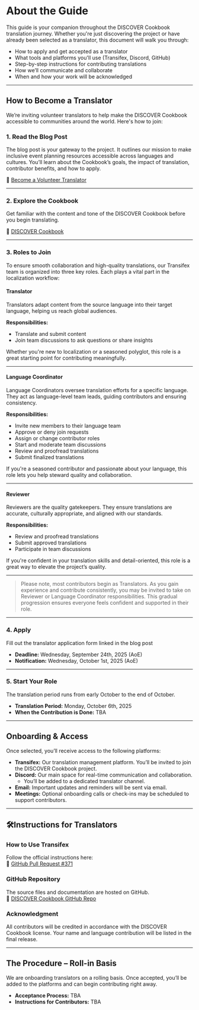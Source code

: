 # About the Guide

This guide is your companion throughout the DISCOVER Cookbook translation journey. Whether you're just discovering the project or have already been selected as a translator, this document will walk you through:

- How to apply and get accepted as a translator  
- What tools and platforms you'll use (Transifex, Discord, GitHub)  
- Step-by-step instructions for contributing translations  
- How we’ll communicate and collaborate  
- When and how your work will be acknowledged  

---

## How to Become a Translator

We’re inviting volunteer translators to help make the DISCOVER Cookbook accessible to communities around the world. Here's how to join:

### 1. Read the Blog Post

The blog post is your gateway to the project. It outlines our mission to make inclusive event planning resources accessible across languages and cultures. You’ll learn about the Cookbook’s goals, the impact of translation, contributor benefits, and how to apply.

🔗 [Become a Volunteer Translator](https://numfocus.medium.com/help-us-bring-the-discover-cookbook-to-the-world-become-a-volunteer-translator-efe13ee3bc0d)

---

### 2. Explore the Cookbook

Get familiar with the content and tone of the DISCOVER Cookbook before you begin translating.

🔗 [DISCOVER Cookbook](https://discover-cookbook.numfocus.org/intro.html)

---

### 3. Roles to Join

To ensure smooth collaboration and high-quality translations, our Transifex team is organized into three key roles. Each plays a vital part in the localization workflow:

#### Translator

Translators adapt content from the source language into their target language, helping us reach global audiences.

**Responsibilities:**

- Translate and submit content  
- Join team discussions to ask questions or share insights  

Whether you're new to localization or a seasoned polyglot, this role is a great starting point for contributing meaningfully.

---

#### Language Coordinator

Language Coordinators oversee translation efforts for a specific language. They act as language-level team leads, guiding contributors and ensuring consistency.

**Responsibilities:**

- Invite new members to their language team  
- Approve or deny join requests  
- Assign or change contributor roles  
- Start and moderate team discussions  
- Review and proofread translations  
- Submit finalized translations  

If you're a seasoned contributor and passionate about your language, this role lets you help steward quality and collaboration.

---

#### Reviewer

Reviewers are the quality gatekeepers. They ensure translations are accurate, culturally appropriate, and aligned with our standards.

**Responsibilities:**

- Review and proofread translations  
- Submit approved translations  
- Participate in team discussions  

If you're confident in your translation skills and detail-oriented, this role is a great way to elevate the project’s quality.

---


> Please note, most contributors begin as Translators. As you gain experience and contribute consistently, you may be invited to take on Reviewer or Language Coordinator responsibilities. This gradual progression ensures everyone feels confident and supported in their role.

---

### 4. Apply

Fill out the translator application form linked in the blog post  
   - **Deadline:** Wednesday, September 24th, 2025 (AoE)  
   - **Notification:** Wednesday, October 1st, 2025 (AoE)  

----

### 5. Start Your Role

The translation period runs from early October to the end of October.

- **Translation Period:** Monday, October 6th, 2025  
- **When the Contribution is Done:** TBA  

---

## Onboarding & Access

Once selected, you’ll receive access to the following platforms:

- **Transifex:** Our translation management platform. You’ll be invited to join the DISCOVER Cookbook project.  
- **Discord:** Our main space for real-time communication and collaboration.  
  - You’ll be added to a dedicated translator channel.  
- **Email:** Important updates and reminders will be sent via email.  
- **Meetings:** Optional onboarding calls or check-ins may be scheduled to support contributors.

---

## 🛠Instructions for Translators

### How to Use Transifex

Follow the official instructions here:  
🔗 [GitHub Pull Request #371](https://github.com/numfocus/DISCOVER-Cookbook/pull/371)

### GitHub Repository

The source files and documentation are hosted on GitHub.  
🔗 [DISCOVER Cookbook GitHub Repo](https://github.com/numfocus/DISCOVER-Cookbook)

### Acknowledgment

All contributors will be credited in accordance with the DISCOVER Cookbook license. Your name and language contribution will be listed in the final release.

---

## The Procedure – Roll-in Basis

We are onboarding translators on a rolling basis. Once accepted, you’ll be added to the platforms and can begin contributing right away.

- **Acceptance Process:** TBA  
- **Instructions for Contributors:** TBA  
